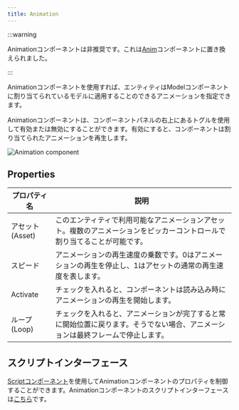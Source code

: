 ```yaml
---
title: Animation
---
```


:::warning

Animationコンポーネントは非推奨です。これは[Anim](/user-manual/scenes/components/anim)コンポーネントに置き換えられました。

:::

Animationコンポーネントを使用すれば、エンティティはModelコンポーネントに割り当てられているモデルに適用することのできるアニメーションを指定できます。

Animationコンポーネントは、コンポーネントパネルの右上にあるトグルを使用して有効または無効にすることができます。有効にすると、コンポーネントは割り当てられたアニメーションを再生します。

![Animation component][1]

## Properties

| プロパティ名 | 説明 |
|----------|-------------|
| アセット (Asset)   | このエンティティで利用可能なアニメーションアセット。複数のアニメーションをピッカーコントロールで割り当てることが可能です。 |
| スピード    | アニメーションの再生速度の乗数です。0はアニメーションの再生を停止し、1はアセットの通常の再生速度を表します。 |
| Activate | チェックを入れると、コンポーネントは読み込み時にアニメーションの再生を開始します。 |
| ループ (Loop)     | チェックを入れると、アニメーションが完了すると常に開始位置に戻ります。そうでない場合、アニメーションは最終フレームで停止します。 |

## スクリプトインターフェース

[Scriptコンポーネント][2]を使用してAnimationコンポーネントのプロパティを制御することができます。Animationコンポーネントのスクリプトインターフェースは[こちら][3]です。

[1]: /images/user-manual/scenes/components/component-animation.png
[2]: /user-manual/scenes/components/script
[3]: https://api.playcanvas.com/classes/Engine.AnimationComponent.html
